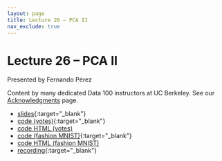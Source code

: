 ```yaml
---
layout: page
title: Lecture 26 – PCA II
nav_exclude: true
---
```


# Lecture 26 – PCA II

Presented by Fernando Pérez

Content by many dedicated Data 100 instructors at UC Berkeley. See our [Acknowledgments](../../acks) page.

- [slides](https://docs.google.com/presentation/d/17m8x38KoujcwmNzO5Xn7vvMzv20V-th2veLSuehRPdk/edit?usp=sharing){:target="_blank"}
- [code (votes)](https://data100.datahub.berkeley.edu/hub/user-redirect/git-pull?repo=https%3A%2F%2Fgithub.com%2FDS-100%2Ffa23-student&urlpath=lab%2Ftree%2Ffa23-student%2Flecture%2Flec26%2Flec26-votes.ipynb&branch=main){:target="_blank"}
- [code HTML (votes)](../../resources/assets/lectures/lec26/lec26-votes.html)
- [code (fashion MNIST)](https://data100.datahub.berkeley.edu/hub/user-redirect/git-pull?repo=https%3A%2F%2Fgithub.com%2FDS-100%2Ffa23-student&urlpath=lab%2Ftree%2Ffa23-student%2Flecture%2Flec26%2Flec26-fashion-mnist.ipynb&branch=main){:target="_blank"}
- [code HTML (fashion MNIST)](../../resources/assets/lectures/lec26/lec26-fashion-mnist.html)
- [recording](https://youtu.be/Kg_RtYR_oVU){:target="_blank"}



